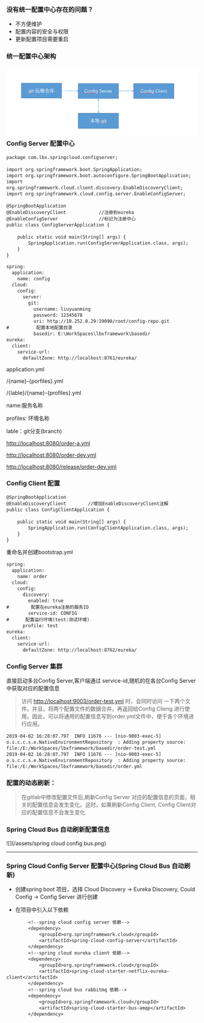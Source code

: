 ### 没有统一配置中心存在的问题？

* 不方便维护
* 配置内容的安全与权限
* 更新配置项目需要重启

### 统一配置中心架构

### ![](/assets/config.png)Config Server 配置中心

```
package com.lbx.springcloud.configserver;

import org.springframework.boot.SpringApplication;
import org.springframework.boot.autoconfigure.SpringBootApplication;
import org.springframework.cloud.client.discovery.EnableDiscoveryClient;
import org.springframework.cloud.config.server.EnableConfigServer;

@SpringBootApplication
@EnableDiscoveryClient            //注册到eureka
@EnableConfigServer               //标记为注册中心    
public class ConfigServerApplication {

    public static void main(String[] args) {
        SpringApplication.run(ConfigServerApplication.class, args);
    }
}
```

```
spring:
  application:
    name: config
  cloud:
    config:
      server:
        git:
          username: liuyuanming
          password: 12345678
          uri: http://10.252.0.29:19090/root/config-repo.git
#          配置本地配置目录
          basedir: E:\WorkSpaces\lbxframework\basedir
eureka:
  client:
    service-url:
      defaultZone: http://localhost:8761/eureka/
```

application.yml

/{name}-{porfiles}.yml

/{lable}/{name}-{profiles}.yml

name:服务名称

profiles: 环境名称

lable：git分支\(branch\)

[http://localhost:8080/order-a.yml](http://localhost:8080/order-a.yml)

[http://localhost:8080/order-dev.yml](http://localhost:8080/order-dev.yml)

[http://localhost:8080/release/order-dev.yml](http://localhost:8080/release/order-dev.yml)

### Config Client 配置

```
@SpringBootApplication
@EnableDiscoveryClient        //增加EnableDiscoveryClient注解
public class ConfigClientApplication {

    public static void main(String[] args) {
        SpringApplication.run(ConfigClientApplication.class, args);
    }
}
```

重命名并创建bootstrap.yml

```
spring:
  application:
    name: order
  cloud:
    config:
      discovery:
        enabled: true
#        配置在eureka注册的服务ID
        service-id: CONFIG
#      配置运行环境(test:测试环境)
      profile: test
eureka:
  client:
    service-url:
      defaultZone: http://localhost:8762/eureka/
```

### Config Server 集群

直接启动多台Config Server,客户端通过 service-id,随机的在各台Config Server中获取对应的配置信息

> 访问 [http://localhost:9003/order-test.yml](http://localhost:9003/order-test.yml) 时，会同时访问 一下两个文件。并且，将两个配置文件的数据合并，再返回给Config Clieng 进行使用。因此，可以将通用的配置信息写到order.yml文件中，便于各个环境进行应用。

```
2019-04-02 16:28:07.797  INFO 11676 --- [nio-9003-exec-5] o.s.c.c.s.e.NativeEnvironmentRepository  : Adding property source: file:/E:/WorkSpaces/lbxframework/basedir/order-test.yml
2019-04-02 16:28:07.797  INFO 11676 --- [nio-9003-exec-5] o.s.c.c.s.e.NativeEnvironmentRepository  : Adding property source: file:/E:/WorkSpaces/lbxframework/basedir/order.yml
```

### 配置的动态刷新：

> 在gitlab中修改配置文件后,刷新Config Server 对应的配置信息的页面，相关的配置信息会发生变化。这时，如果刷新Config Client, Config Client对应的配置信息不会发生变化

### Spring Cloud Bus 自动刷新配置信息

![](/assets/spring cloud config bus.png)

---

### Spring Cloud Config Server 配置中心\(Spring Cloud Bus 自动刷新\)

* 创建spring boot 项目，选择 Cloud Discovery -&gt; Eureka Discovery, Could Config -&gt; Config Server 进行创建

* 在项目中引入以下依赖

```
		<!--spring cloud config server 依赖-->
		<dependency>
			<groupId>org.springframework.cloud</groupId>
			<artifactId>spring-cloud-config-server</artifactId>
		</dependency>
		<!--spring cloud eureka client 依赖-->
		<dependency>
			<groupId>org.springframework.cloud</groupId>
			<artifactId>spring-cloud-starter-netflix-eureka-client</artifactId>
		</dependency>
		<!--spring cloud bus rabbitmq 依赖-->
		<dependency>
			<groupId>org.springframework.cloud</groupId>
			<artifactId>spring-cloud-starter-bus-amqp</artifactId>
		</dependency>
```



